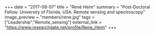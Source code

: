 +++
date = "2017-08-07"
title = "René Heim"
summary = "Post-Doctoral Fellow. University of Florida, USA. Remote sensing and spectroscopy"
image_preview = "members/rene.jpg"
tags = ["Leadership","Remote_sensing"]
external_link = "https://www.researchgate.net/profile/Rene_Heim"
+++
